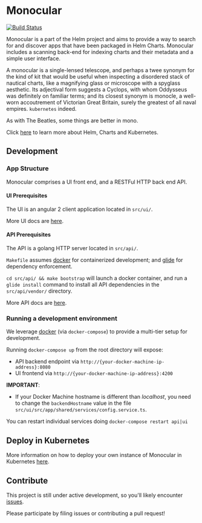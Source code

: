 # Monocular
[![Build
Status](https://travis-ci.org/helm/monocular.svg?branch=master)](https://travis-ci.org/helm/monocular)

Monocular is a part of the Helm project and aims to provide a way to search for and discover apps that have been packaged in Helm
Charts. Monocular includes a scanning back-end for indexing charts and their metadata and a simple user interface.

A monocular is a single-lensed telescope, and perhaps a twee synonym for the kind of kit that would be useful when inspecting a disordered stack of nautical charts, like a magnifying glass or microscope with a spyglass aesthetic. Its adjectival form suggests a Cyclops, with whom Oddysseus was definitely on familiar terms; and its closest synonym is monocle, a well-worn accoutrement of Victorian Great Britain, surely the greatest of all naval empires. `kubernetes` indeed.

As with The Beatles, some things are better in mono.

Click [here](docs/about.md) to learn more about Helm, Charts and Kubernetes.

## Development

### App Structure

Monocular comprises a UI front end, and a RESTFul HTTP back end API.

#### UI Prerequisites

The UI is an angular 2 client application located in `src/ui/`.

More UI docs are [here](src/ui/README.md).

#### API Prerequisites

The API is a golang HTTP server located in `src/api/`.

`Makefile` assumes [docker](https://www.docker.com) for containerized development; and [glide](http://glide.sh) for dependency enforcement.

`cd src/api/ && make bootstrap` will launch a docker container, and run a `glide install` command to install all API dependencies in the `src/api/vendor/` directory.

More API docs are [here](src/api/README.md).

### Running a development environment

We leverage [docker](https://www.docker.com) (via `docker-compose`) to provide a multi-tier setup for development.

Running `docker-compose up` from the root directory will expose:

* API backend endpoint via `http://{your-docker-machine-ip-address}:8080`
* UI frontend via `http://{your-docker-machine-ip-address}:4200`  

**IMPORTANT**:
* If your Docker Machine hostname is different than *localhost*, you need to change
the `backendHostname` value in the file `src/ui/src/app/shared/services/config.service.ts`.

You can restart individual services doing `docker-compose restart api|ui`

## Deploy in Kubernetes

More information on how to deploy your own instance of Monocular in Kubernetes [here](docs/deployment.md).

## Contribute

This project is still under active development, so you'll likely encounter [issues](https://github.com/helm/monocular/issues).

Please participate by filing issues or contributing a pull request!
